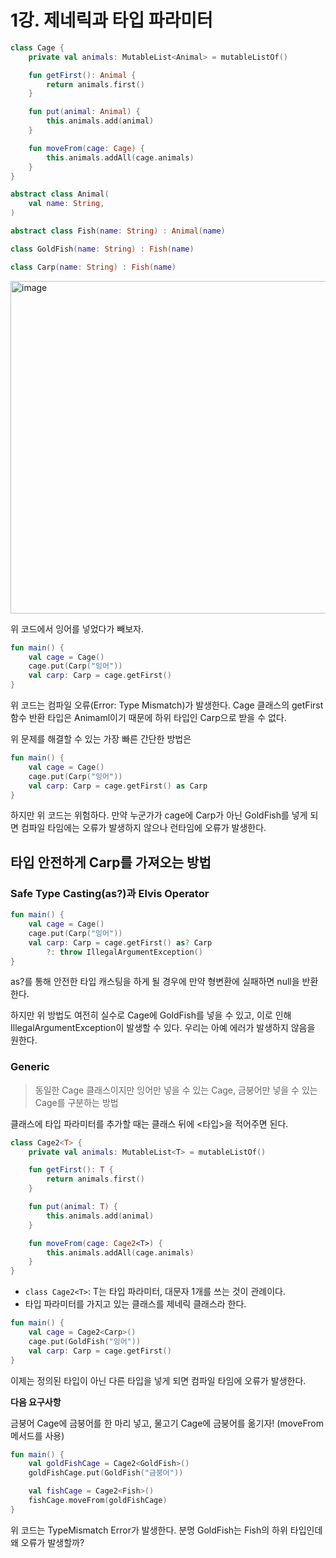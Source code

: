 # 1강. 제네릭과 타입 파라미터

```kotlin
class Cage {
    private val animals: MutableList<Animal> = mutableListOf()

    fun getFirst(): Animal {
        return animals.first()
    }

    fun put(animal: Animal) {
        this.animals.add(animal)
    }

    fun moveFrom(cage: Cage) {
        this.animals.addAll(cage.animals)
    }
}
```

```kotlin
abstract class Animal(
    val name: String,
)

abstract class Fish(name: String) : Animal(name)

class GoldFish(name: String) : Fish(name)

class Carp(name: String) : Fish(name)
```

<img width="532" alt="image" src="https://github.com/yoon-youngjin/spring-study/assets/83503188/e2514c8d-feb9-42ba-9937-1713b4c301c1">

위 코드에서 잉어를 넣었다가 빼보자.

```kotlin
fun main() {
    val cage = Cage()
    cage.put(Carp("잉어"))
    val carp: Carp = cage.getFirst()
}
```

위 코드는 컴파일 오류(Error: Type Mismatch)가 발생한다. 
Cage 클래스의 getFirst 함수 반환 타입은 Animaml이기 때문에 하위 타입인 Carp으로 받을 수 없다.

위 문제를 해결할 수 있는 가장 빠른 간단한 방법은

```kotlin
fun main() {
    val cage = Cage()
    cage.put(Carp("잉어"))
    val carp: Carp = cage.getFirst() as Carp
}
```

하지만 위 코드는 위험하다.
만약 누군가가 cage에 Carp가 아닌 GoldFish를 넣게 되면 컴파일 타임에는 오류가 발생하지 않으나 런타임에 오류가 발생한다.

## 타입 안전하게 Carp를 가져오는 방법

### Safe Type Casting(as?)과 Elvis Operator

```kotlin
fun main() {
    val cage = Cage()
    cage.put(Carp("잉어"))
    val carp: Carp = cage.getFirst() as? Carp
        ?: throw IllegalArgumentException()
}
```

as?를 통해 안전한 타입 캐스팅을 하게 될 경우에 만약 형변환에 실패하면 null을 반환한다.

하지만 위 방법도 여전히 실수로 Cage에 GoldFish를 넣을 수 있고, 이로 인해 IllegalArgumentException이 발생할 수 있다.
우리는 아예 에러가 발생하지 않음을 원한다.

### Generic

> 동일한 Cage 클래스이지만 잉어만 넣을 수 있는 Cage, 금붕어만 넣을 수 있는 Cage를 구분하는 방법

클래스에 타입 파라미터를 추가할 때는 클래스 뒤에 <타입>을 적어주면 된다.

```kotlin
class Cage2<T> {
    private val animals: MutableList<T> = mutableListOf()

    fun getFirst(): T {
        return animals.first()
    }

    fun put(animal: T) {
        this.animals.add(animal)
    }

    fun moveFrom(cage: Cage2<T>) {
        this.animals.addAll(cage.animals)
    }
}
```
- `class Cage2<T>`: T는 타입 파라미터, 대문자 1개를 쓰는 것이 관례이다.
- 타입 파라미터를 가지고 있는 클래스를 제네릭 클래스라 한다.

```kotlin
fun main() {
    val cage = Cage2<Carp>()
    cage.put(GoldFish("잉어"))
    val carp: Carp = cage.getFirst()
}
```

이제는 정의된 타입이 아닌 다른 타입을 넣게 되면 컴파일 타임에 오류가 발생한다.

**다음 요구사항**

금붕어 Cage에 금붕어를 한 마리 넣고, 물고기 Cage에 금붕어를 옮기자! (moveFrom 메서드를 사용)

```kotlin
fun main() {
    val goldFishCage = Cage2<GoldFish>()
    goldFishCage.put(GoldFish("금붕어"))

    val fishCage = Cage2<Fish>()
    fishCage.moveFrom(goldFishCage)
}
```

위 코드는 TypeMismatch Error가 발생한다. 
분명 GoldFish는 Fish의 하위 타입인데 왜 오류가 발생할까? 